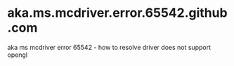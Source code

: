 # aka.ms.mcdriver.error.65542.github.com
aka ms mcdriver error 65542 - how to resolve driver does not support opengl
